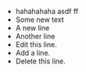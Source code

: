 - hahahahaha asdf ff
- Some new text
- A new line
- Another line
- Edit this line.
- Add a line. 
- Delete this line. 